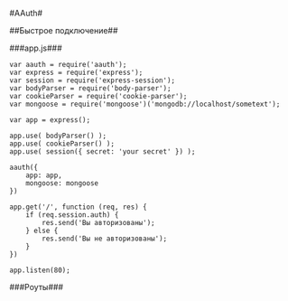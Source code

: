 #AAuth#

##Быстрое подключение##

###app.js###
	
	var aauth = require('aauth');
	var express = require('express');
	var session = require('express-session');
	var bodyParser = require('body-parser');
	var cookieParser = require('cookie-parser');
	var mongoose = require('mongoose')('mongodb://localhost/sometext');

	var app = express();

	app.use( bodyParser() );
	app.use( cookieParser() );
	app.use( session({ secret: 'your secret' }) ); 

	aauth({
		app: app,
		mongoose: mongoose
	})

	app.get('/', function (req, res) {
		if (req.session.auth) {
			res.send('Вы авторизованы');
		} else {
			res.send('Вы не авторизованы');
		}
	})

	app.listen(80);

###Роуты###